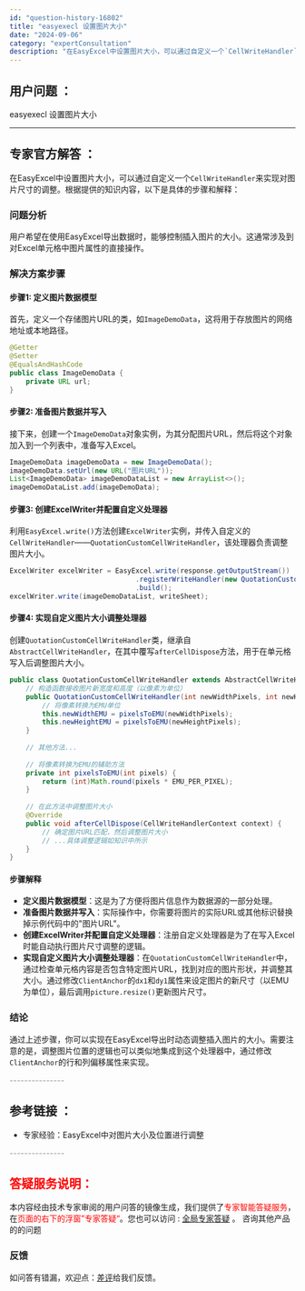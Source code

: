 ```yaml
---
id: "question-history-16802"
title: "easyexecl 设置图片大小"
date: "2024-09-06"
category: "expertConsultation"
description: "在EasyExcel中设置图片大小，可以通过自定义一个`CellWriteHandler`来实现对图片尺寸的调整。根据提供的知识内容，以下是具体的步骤和解释：### 问题分析用户希望在使用EasyExcel导出数据时，能够控制插入图片的大小。这通常涉及到对Excel单元格中图片属性的直接操作。###"
---
```


## 用户问题 ： 
 easyexecl 设置图片大小  

---------------
## 专家官方解答 ：

在EasyExcel中设置图片大小，可以通过自定义一个`CellWriteHandler`来实现对图片尺寸的调整。根据提供的知识内容，以下是具体的步骤和解释：

### 问题分析
用户希望在使用EasyExcel导出数据时，能够控制插入图片的大小。这通常涉及到对Excel单元格中图片属性的直接操作。

### 解决方案步骤
#### 步骤1: 定义图片数据模型
首先，定义一个存储图片URL的类，如`ImageDemoData`，这将用于存放图片的网络地址或本地路径。

```java
@Getter
@Setter
@EqualsAndHashCode
public class ImageDemoData {
    private URL url;
}
```

#### 步骤2: 准备图片数据并写入
接下来，创建一个`ImageDemoData`对象实例，为其分配图片URL，然后将这个对象加入到一个列表中，准备写入Excel。

```java
ImageDemoData imageDemoData = new ImageDemoData();
imageDemoData.setUrl(new URL("图片URL"));
List<ImageDemoData> imageDemoDataList = new ArrayList<>();
imageDemoDataList.add(imageDemoData);
```

#### 步骤3: 创建ExcelWriter并配置自定义处理器
利用`EasyExcel.write()`方法创建`ExcelWriter`实例，并传入自定义的`CellWriteHandler`——`QuotationCustomCellWriteHandler`，该处理器负责调整图片大小。

```java
ExcelWriter excelWriter = EasyExcel.write(response.getOutputStream())
                               .registerWriteHandler(new QuotationCustomCellWriteHandler(宽度像素, 高度像素))
                               .build();
excelWriter.write(imageDemoDataList, writeSheet);
```

#### 步骤4: 实现自定义图片大小调整处理器
创建`QuotationCustomCellWriteHandler`类，继承自`AbstractCellWriteHandler`，在其中覆写`afterCellDispose`方法，用于在单元格写入后调整图片大小。

```java
public class QuotationCustomCellWriteHandler extends AbstractCellWriteHandler {
    // 构造函数接收图片新宽度和高度（以像素为单位）
    public QuotationCustomCellWriteHandler(int newWidthPixels, int newHeightPixels) {
        // 将像素转换为EMU单位
        this.newWidthEMU = pixelsToEMU(newWidthPixels);
        this.newHeightEMU = pixelsToEMU(newHeightPixels);
    }
    
    // 其他方法...
    
    // 将像素转换为EMU的辅助方法
    private int pixelsToEMU(int pixels) {
        return (int)Math.round(pixels * EMU_PER_PIXEL);
    }
    
    // 在此方法中调整图片大小
    @Override
    public void afterCellDispose(CellWriteHandlerContext context) {
        // 确定图片URL匹配，然后调整图片大小
        // ...具体调整逻辑如知识中所示
    }
}
```

#### 步骤解释
- **定义图片数据模型**：这是为了方便将图片信息作为数据源的一部分处理。
- **准备图片数据并写入**：实际操作中，你需要将图片的实际URL或其他标识替换掉示例代码中的"图片URL"。
- **创建ExcelWriter并配置自定义处理器**：注册自定义处理器是为了在写入Excel时能自动执行图片尺寸调整的逻辑。
- **实现自定义图片大小调整处理器**：在`QuotationCustomCellWriteHandler`中，通过检查单元格内容是否包含特定图片URL，找到对应的图片形状，并调整其大小。通过修改`ClientAnchor`的`dx1`和`dy1`属性来设定图片的新尺寸（以EMU为单位），最后调用`picture.resize()`更新图片尺寸。

### 结论
通过上述步骤，你可以实现在EasyExcel导出时动态调整插入图片的大小。需要注意的是，调整图片位置的逻辑也可以类似地集成到这个处理器中，通过修改`ClientAnchor`的行和列偏移属性来实现。


<font color="#949494">---------------</font> 


## 参考链接 ：

* 专家经验：EasyExcel中对图片大小及位置进行调整 


 <font color="#949494">---------------</font> 
 


## <font color="#FF0000">答疑服务说明：</font> 

本内容经由技术专家审阅的用户问答的镜像生成，我们提供了<font color="#FF0000">专家智能答疑服务</font>，在<font color="#FF0000">页面的右下的浮窗”专家答疑“</font>。您也可以访问 : [全局专家答疑](https://answer.opensource.alibaba.com/docs/intro) 。 咨询其他产品的的问题

### 反馈
如问答有错漏，欢迎点：[差评](https://ai.nacos.io/user/feedbackByEnhancerGradePOJOID?enhancerGradePOJOId=16803)给我们反馈。
